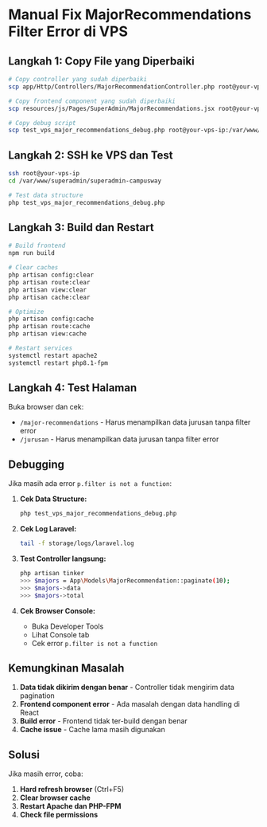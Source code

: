# Manual Fix MajorRecommendations Filter Error di VPS

## Langkah 1: Copy File yang Diperbaiki

```bash
# Copy controller yang sudah diperbaiki
scp app/Http/Controllers/MajorRecommendationController.php root@your-vps-ip:/var/www/superadmin/superadmin-campusway/app/Http/Controllers/

# Copy frontend component yang sudah diperbaiki
scp resources/js/Pages/SuperAdmin/MajorRecommendations.jsx root@your-vps-ip:/var/www/superadmin/superadmin-campusway/resources/js/Pages/SuperAdmin/

# Copy debug script
scp test_vps_major_recommendations_debug.php root@your-vps-ip:/var/www/superadmin/superadmin-campusway/
```

## Langkah 2: SSH ke VPS dan Test

```bash
ssh root@your-vps-ip
cd /var/www/superadmin/superadmin-campusway

# Test data structure
php test_vps_major_recommendations_debug.php
```

## Langkah 3: Build dan Restart

```bash
# Build frontend
npm run build

# Clear caches
php artisan config:clear
php artisan route:clear
php artisan view:clear
php artisan cache:clear

# Optimize
php artisan config:cache
php artisan route:cache
php artisan view:cache

# Restart services
systemctl restart apache2
systemctl restart php8.1-fpm
```

## Langkah 4: Test Halaman

Buka browser dan cek:

-   `/major-recommendations` - Harus menampilkan data jurusan tanpa filter error
-   `/jurusan` - Harus menampilkan data jurusan tanpa filter error

## Debugging

Jika masih ada error `p.filter is not a function`:

1. **Cek Data Structure:**

    ```bash
    php test_vps_major_recommendations_debug.php
    ```

2. **Cek Log Laravel:**

    ```bash
    tail -f storage/logs/laravel.log
    ```

3. **Test Controller langsung:**

    ```bash
    php artisan tinker
    >>> $majors = App\Models\MajorRecommendation::paginate(10);
    >>> $majors->data
    >>> $majors->total
    ```

4. **Cek Browser Console:**
    - Buka Developer Tools
    - Lihat Console tab
    - Cek error `p.filter is not a function`

## Kemungkinan Masalah

1. **Data tidak dikirim dengan benar** - Controller tidak mengirim data pagination
2. **Frontend component error** - Ada masalah dengan data handling di React
3. **Build error** - Frontend tidak ter-build dengan benar
4. **Cache issue** - Cache lama masih digunakan

## Solusi

Jika masih error, coba:

1. **Hard refresh browser** (Ctrl+F5)
2. **Clear browser cache**
3. **Restart Apache dan PHP-FPM**
4. **Check file permissions**

